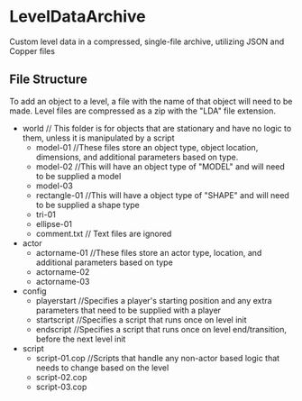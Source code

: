 # LevelDataArchive
Custom level data in a compressed, single-file archive, utilizing JSON and Copper files

## File Structure
To add an object to a level, a file with the name of that object will need to be made.
Level files are compressed as a zip with the "LDA" file extension.

 - world // This folder is for objects that are stationary and have no logic to them, unless it is manipulated by a script
	 - model-01 //These files store an object type, object location, dimensions, and additional parameters based on type.
	 - model-02 //This will have an object type of "MODEL" and will need to be supplied a model
	 - model-03
	 - rectangle-01 //This will have a object type of "SHAPE" and will need to be supplied a shape type
	 - tri-01
	 - ellipse-01
	 - comment.txt // Text files are ignored
 - actor
	 - actorname-01 //These files store an actor type, location, and additional parameters based on type
	 - actorname-02
	 - actorname-03
 - config
	 - playerstart //Specifies a player's starting position and any extra parameters that need to be supplied with a player
	 - startscript //Specifies a script that runs once on level init
	 - endscript //Specifies a script that runs once on level end/transition, before the next level init
 - script
	 - script-01.cop //Scripts that handle any non-actor based logic that needs to change based on the level
	 - script-02.cop
	 - script-03.cop
